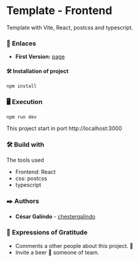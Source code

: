 # Template - Frontend

Template with Vite, React, postcss and typescript.

### 🚀 Enlaces
 * **First Version:** [page](https://templatevite.netlify.app)

#### 🛠 Installation of project
```
npm install
```

### 🖥 Execution
```
npm run dev
```

This project start in port http://localhost:3000

### 🛠️ Build with

The tools used
  * Frontend: React
  * css: postcss
  * typescript

### ✒️ Authors

* **César Galindo** - [chestergalindo](https://github.com/chestergalindo)

### 🎁 Expressions of Gratitude

* Comments a other people about this project. 📢
* Invite a beer 🍺 someone of team.